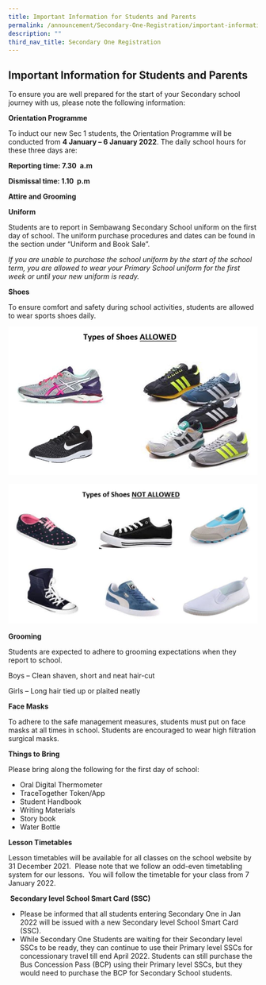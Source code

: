 ```yaml
---
title: Important Information for Students and Parents
permalink: /announcement/Secondary-One-Registration/important-information-for-students-and-parents
description: ""
third_nav_title: Secondary One Registration
---
```

## Important Information for Students and Parents


To ensure you are well prepared for the start of your Secondary school journey with us, please note the following information:

**Orientation Programme**

To induct our new Sec 1 students, the Orientation Programme will be conducted from **4 January – 6 January 2022**. The daily school hours for these three days are:

**Reporting time: 7.30  a.m**

**Dismissal time: 1.10  p.m**

**Attire and Grooming**

**Uniform**

Students are to report in Sembawang Secondary School uniform on the first day of school. The uniform purchase procedures and dates can be found in the section under “Uniform and Book Sale”.

_If you are unable to purchase the school uniform by the start of the school term, you are allowed to wear your Primary School uniform for the first week or until your new uniform is ready._

**Shoes**

To ensure comfort and safety during school activities, students are allowed to wear sports shoes daily.

![](/images/shoes1.jpeg)

![](/images/shoes2.jpeg)

**Grooming**

Students are expected to adhere to grooming expectations when they report to school.

Boys – Clean shaven, short and neat hair-cut

Girls – Long hair tied up or plaited neatly

**Face Masks**

To adhere to the safe management measures, students must put on face masks at all times in school. Students are encouraged to wear high filtration surgical masks.

**Things to Bring**

Please bring along the following for the first day of school:

*   Oral Digital Thermometer
*   TraceTogether Token/App
*   Student Handbook
*   Writing Materials
*   Story book
*   Water Bottle

**Lesson Timetables**

Lesson timetables will be available for all classes on the school website by 31 December 2021.  Please note that we follow an odd-even timetabling system for our lessons.  You will follow the timetable for your class from 7 January 2022.

 **Secondary level School Smart Card (SSC)**

*   Please be informed that all students entering Secondary One in Jan 2022 will be issued with a new Secondary level School Smart Card (SSC). 
*   While Secondary One Students are waiting for their Secondary level SSCs to be ready, they can continue to use their Primary level SSCs for concessionary travel till end April 2022. Students can still purchase the Bus Concession Pass (BCP) using their Primary level SSCs, but they would need to purchase the BCP for Secondary School students.